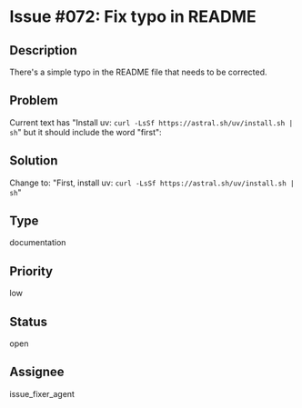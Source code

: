 # Issue #072: Fix typo in README

## Description
There's a simple typo in the README file that needs to be corrected.

## Problem
Current text has "Install uv: `curl -LsSf https://astral.sh/uv/install.sh | sh`" but it should include the word "first":

## Solution
Change to: "First, install uv: `curl -LsSf https://astral.sh/uv/install.sh | sh`"

## Type
documentation

## Priority
low

## Status
open

## Assignee
issue_fixer_agent